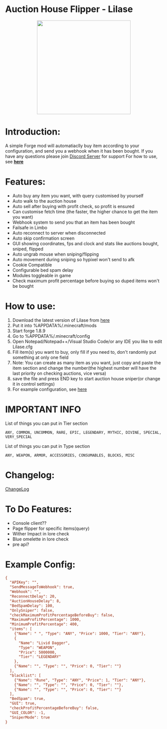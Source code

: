 <h1> Auction House Flipper - Lilase</h1>
<div style="text-align: center;">
<img align="center" src="https://cdn.discordapp.com/attachments/842014909264953354/1082373275038003210/lilase.png" width="300" />
</div>

# Introduction:
A simple Forge mod will automatiaclly buy item according to your configuration, and send you a webhook when it has been bought.
If you have any questions please join [Discord Server](https://night0721.me/discord) for support
For how to use, see **[here](https://github.com/night0721/lilase#how-to-use)**

# Features:
- Auto buy any item you want, with query customised by yourself
- Auto walk to the auction house
- Auto sell after buying with profit check, so profit is ensured
- Can customise fetch time (the faster, the higher chance to get the item you want)
- Webhook system to send you that an item has been bought
- Failsafe in Limbo
- Auto reconnect to server when disconnected
- Auto skip confirmation screen
- GUI showing coordinates, fps and clock and stats like auctions bought, sniped, flipped
- Auto ungrab mouse when sniping/flipping
- Auto movement during sniping so hypixel won't send to afk
- Cookie Compatible
- Configurable bed spam delay
- Modules toggleable in game
- Check maximum profit percentage before buying so duped items won't be bought

# How to use:
1. Download the latest version of Lilase from [here](https://github.com/night0721/Lilase/releases)
2. Put it into %APPDATA%/.minecraft/mods
3. Start forge 1.8.9
4. Go to %APPDATA%/.minecraft/config
5. Open Notepad/Notepad++/Visual Studio Code/or any IDE you like to edit Lilase.cfg
6. Fill item(s) you want to buy, only fill if you need to, don't randomly put something at only one field
7. Note: You can create as many item as you want, just copy and paste the item section and change the number(the highest number will have the last priority on checking auctions, vice versa)
8. save the file and press END key to start auction house sniper(or change it in control settings)
9. For example configuration, see [here](https://github.com/night0721/Lilase#example-config)

# **IMPORTANT INFO**

List of things you can put in Tier section
```
ANY, COMMON, UNCOMMON, RARE, EPIC, LEGENDARY, MYTHIC, DIVINE, SPECIAL, VERY_SPECIAL
```
List of things you can put in Type section
```
ANY, WEAPON, ARMOR, ACCESSORIES, CONSUMABLES, BLOCKS, MISC
```
# Changelog:
[ChangeLog](https://github.com/night0721/Lilase/blob/master/.github/CHANGELOG.md)
     
# To Do Features:
- Console client??
- Page flipper for specific items(query)
- Wither Impact in lore check
- Blue omelette in lore check
- pre api?

# Example Config:
```cfg
{
  "APIKey": "",
  "SendMessageToWebhook": true,
  "Webhook": "",
  "ReconnectDelay": 20,
  "AuctionHouseDelay": 8,
  "BedSpamDelay": 100,
  "OnlySniper": false,
  "checkMaximumProfitPercentageBeforeBuy": false,
  "MaximumProfitPercentage": 1000,
  "MinimumProfitPercentage": 400,
  "items": [
    {"Name": " ", "Type": "ANY", "Price": 1000, "Tier": "ANY"},
    {
      "Name": "Livid Dagger",
      "Type": "WEAPON",
      "Price": 5000000,
      "Tier": "LEGENDARY"
    },
    {"Name": "", "Type": "", "Price": 0, "Tier": ""}
  ],
  "blacklist": [
    {"Name": "Rune", "Type": "ANY", "Price": 1, "Tier": "ANY"},
    {"Name": "", "Type": "", "Price": 0, "Tier": ""},
    {"Name": "", "Type": "", "Price": 0, "Tier": ""}
  ],
  "BedSpam": true,
  "GUI": true,
  "checkProfitPercentageBeforeBuy": false,
  "GUI_COLOR": -1,
  "SniperMode": true
}
```